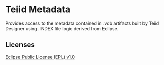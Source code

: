 Teiid Metadata
========

Provides access to the metadata contained in .vdb artifacts built by Teiid Designer using .INDEX file logic derived from Eclipse.

Licenses
-------

[Eclipse Public License (EPL) v1.0][1]

[1]: http://wiki.eclipse.org/EPL
